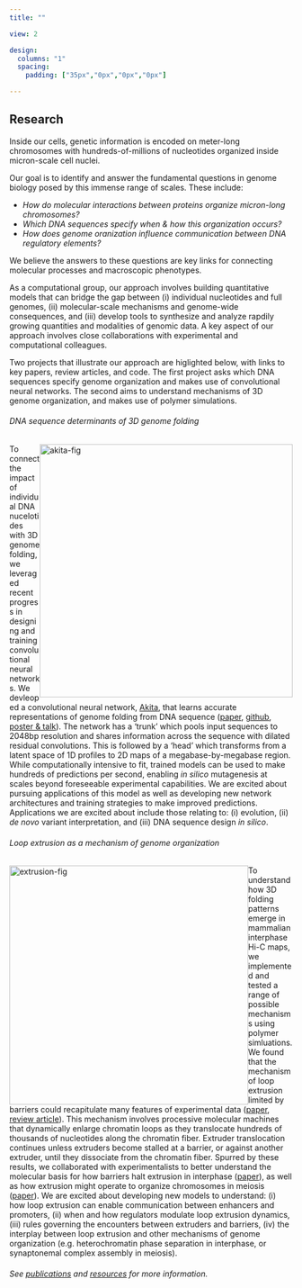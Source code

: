 ```yaml
---
title: ""

view: 2

design:
  columns: "1"
  spacing: 
    padding: ["35px","0px","0px","0px"]

---
```

## Research

Inside our cells, genetic information is encoded on meter-long chromosomes with hundreds-of-millions of nucleotides organized inside micron-scale cell nuclei. 

Our goal is to identify and answer the fundamental questions in genome biology posed by this immense range of scales. These include:
- _How do molecular interactions between proteins organize micron-long chromosomes?_  
- _Which DNA sequences specify when & how this organization occurs?_  
- _How does genome oranization influence communication between DNA regulatory elements?_  

We believe the answers to these questions are key links for connecting molecular processes and macroscopic phenotypes.

As a computational group, our approach involves building quantitative models that can bridge the gap between (i) individual nucleotides and full genomes, (ii) molecular-scale mechanisms and genome-wide consequences, and (iii) develop tools to synthesize and analyze rapdily growing quantities and modalities of genomic data. A key aspect of our approach involves close collaborations with experimental and computational colleagues. 
  
Two projects that illustrate our approach are higlighted below, with links to key papers, review articles, and code. The first project asks which DNA sequences specify genome organization and makes use of convolutional neural networks. The second aims to understand mechanisms of 3D genome organization, and makes use of polymer simulations.

###### DNA sequence determinants of 3D genome folding  

<img src="/media/akita-minimal-05-06-2021.png" alt="akita-fig"
    title="akita-fig" style="float: right;" width="450px" /> 

To connect the impact of individual DNA nucelotides with 3D genome folding, we leveraged recent progress in designing and training convolutional neural networks. We devleoped a convolutional neural network, [Akita](https://github.com/calico/basenji/tree/master/manuscripts/akita), that learns accurate representations of genome folding from DNA sequence ([paper](https://www.nature.com/articles/s41592-020-0958-x.epdf?sharing_token=BlG7pTRCDh28fnOS-Xo2O9RgN0jAjWel9jnR3ZoTv0MnfQPOPiHQ2lAYRF462xp4UslZdaa6D1Ky97gz1cIuf-UMnZeGKcMi7TWxVkbSlpzVtfdKXKO657MHJRoDSaIX-CO3Zeuz8eNGla7prHZv2BQrJv1-90deyQhVNsRsvas%3D), [github](https://github.com/calico/basenji/tree/master/manuscripts/akita), [poster & talk](https://zenodo.org/record/3942645#.YIYIfBNKjlw)). The network has a ‘trunk’ which pools input sequences to 2048bp resolution and shares information across the sequence with dilated residual convolutions. This is followed by a ‘head’ which transforms from a latent space of 1D profiles to 2D maps of a megabase-by-megabase region. While computationally intensive to fit, trained models can be used to make hundreds of predictions per second, enabling _in silico_ mutagenesis at scales beyond foreseeable experimental capabilities. We are excited about pursuing applications of this model as well as developing new network architectures and training strategies to make improved predictions. Applications we are excited about include those relating to: (i) evolution, (ii) _de novo_ variant interpretation, and (iii) DNA sequence design _in silico_.


###### Loop extrusion as a mechanism of genome organization  

<img src="/media/extrusion-cartoon-adapted-05-02-2021.png" alt="extrusion-fig" title="extrusion-fig" style="float: left;" width="425px" caption="extrusion" />  

To understand how 3D folding patterns emerge in mammalian interphase Hi-C maps, we implemented and tested a range of possible mechanisms using polymer simluations. We found that the mechanism of loop extrusion limited by barriers could recapitulate many features of experimental data ([paper](https://www.ncbi.nlm.nih.gov/pmc/articles/PMC4889513/), [review article](https://pubmed.ncbi.nlm.nih.gov/29728444/)). This mechanism involves processive molecular machines that dynamically enlarge chromatin loops as they translocate hundreds of thousands of nucleotides along the chromatin fiber. Extruder translocation continues unless extruders become stalled at a barrier, or against another extruder, until they dissociate from the chromatin fiber. Spurred by these results, we collaborated with experimentalists to better understand the molecular basis for how barriers halt extrusion in interphase ([paper](https://www.nature.com/articles/s41467-020-19283-x)), as well as how extrusion might operate to organize chromosomes in meiosis ([paper](https://www.nature.com/articles/s41467-019-12629-0)). We are excited about developing new models to understand: (i) how loop extrusion can enable communication between enhancers and promoters, (ii) when and how regulators modulate loop extrusion dynamics, (iii) rules governing the encounters between extruders and barriers, (iv) the interplay between loop extrusion and other mechanisms of genome organization (e.g. heterochromatin phase separation in interphase, or synaptonemal complex assembly in meiosis).

###### See [publications](../publication) and [resources](../resources) for more information. 


